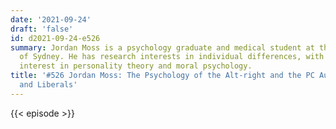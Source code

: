 ```yaml
---
date: '2021-09-24'
draft: 'false'
id: d2021-09-24-e526
summary: Jordan Moss is a psychology graduate and medical student at the University
  of Sydney. He has research interests in individual differences, with particular
  interest in personality theory and moral psychology.
title: '#526 Jordan Moss: The Psychology of the Alt-right and the PC Authoritarians
  and Liberals'
---
```

{{< episode >}}
